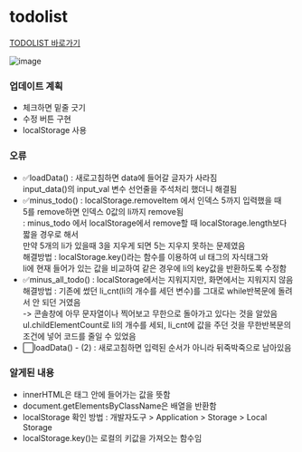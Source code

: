 # todolist
<a href="https://kwakminjung.github.io/Todolist/">TODOLIST 바로가기</a>

![image](https://user-images.githubusercontent.com/100507512/201539097-6607c8a0-fa58-4f1e-92a1-315ce3c7f2aa.png)

<h3>업데이트 계획</h3>
<ul>
  <li>체크하면 밑줄 긋기</li>
  <li>수정 버튼 구현</li>
  <li>localStorage 사용</li>
</ul>


<h3>오류</h3>
<ul>
  <li>✅loadData() : 새로고침하면 data에 들어갈 글자가 사라짐<br>
  input_data()의 input_val 변수 선언줄을 주석처리 했더니 해결됨</li>
  <li>✅minus_todo() : localStorage.removeItem 에서 인덱스 5까지 입력했을 때<br> 5를 remove하면 인덱스 0값의 li까지 remove됨<br>
  : minus_todo 에서 localStorage에서 remove할 때 localStorage.length보다 짧을 경우로 해서<br> 만약 5개의 li가 있을때 3을 지우게 되면 5는 지우지 못하는 문제였음<br>
  해결방법 : localStorage.key()라는 함수를 이용하여 ul 태그의 자식태그와 <br>li에 현재 들어가 있는 값을 비교하여 같은 경우에 li의 key값을 반환하도록 수정함</li>
  <li>✅minus_all_todo() : localStorage에서는 지워지지만, 화면에서는 지워지지 않음<br>
  해결방법 : 기존에 썼던 li_cnt(li의 개수를 세던 변수)를 그대로 while반복문에 돌려서 안 되던 거였음 <br>-> 콘솔창에 아무 문자열이나 찍어보고 무한으로 돌아가고 있다는 것을 알았음
  <br>ul.childElementCount로 li의 개수를 세되, li_cnt에 값을 주던 것을 무한반복문의 조건에 넣어 코드를 줄일 수 있었음</li>
  <li>⬜loadData() - (2) : 새로고침하면 입력된 순서가 아니라 뒤죽박죽으로 남아있음</li>
</ul>

<h3>알게된 내용</h3>
<ul>  
  <li>innerHTML은 태그 안에 들어가는 값을 뜻함</li>
  <li>document.getElementsByClassName은 배열을 반환함</li>
  <li>localStorage 확인 방법 : 개발자도구 > Application > Storage > Local Storage</li>
  <li>localStorage.key()는 로컬의 키값을 가져오는 함수임</li>
</ul>
